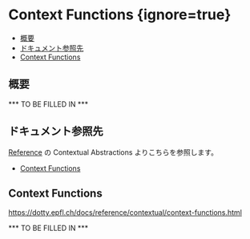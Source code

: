 # Context Functions {ignore=true}

<!-- @import "[TOC]" {cmd="toc" depthFrom=1 depthTo=6 orderedList=false} -->

<!-- code_chunk_output -->

- [概要](#概要)
- [ドキュメント参照先](#ドキュメント参照先)
- [Context Functions](#context-functions-1)

<!-- /code_chunk_output -->

## 概要

*** TO BE FILLED IN ***

## ドキュメント参照先

[Reference](https://dotty.epfl.ch/docs/reference/overview.html) の Contextual Abstractions よりこちらを参照します。

- [Context Functions](https://dotty.epfl.ch/docs/reference/contextual/context-functions.html)

## Context Functions

https://dotty.epfl.ch/docs/reference/contextual/context-functions.html

*** TO BE FILLED IN ***

